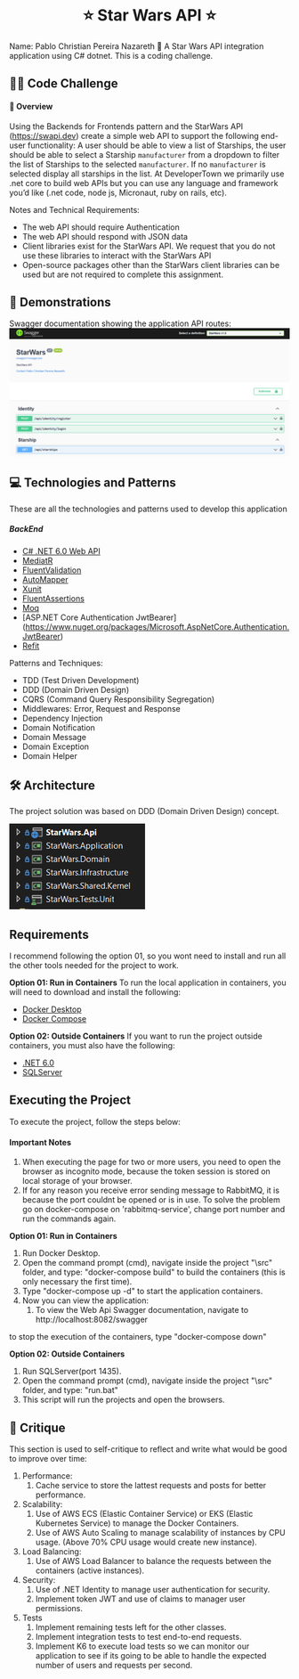 <h1 align="center">
⭐ Star Wars API ⭐ 
</h1>
Name: Pablo Christian Pereira Nazareth
💬 A Star Wars API integration application using C# dotnet. This is a coding challenge.

## 👨‍💻 Code Challenge

#### 📌 Overview
Using the Backends for Frontends pattern and the StarWars API (https://swapi.dev) create a simple web API to support the following end-user functionality: A user should be able to view a list of Starships, the user should be able to select a Starship `manufacturer` from a dropdown to filter the list of Starships to the selected `manufacturer`. If no `manufacturer` is selected display all starships in the list. At DeveloperTown we primarily use .net core to build web APIs but you can use any language and framework you’d like (.net code, node js, Micronaut, ruby on rails, etc).

Notes and Technical Requirements:
- The web API should require Authentication
- The web API should respond with JSON data
- Client libraries exist for the StarWars API. We request that you do not use these libraries to interact with the StarWars API
- Open-source packages other than the StarWars client libraries can be used but are not required to complete this assignment.

## 📑 Demonstrations
Swagger documentation showing the application API routes:
![Swagger](./images/swagger.png)

## 💻 Technologies and Patterns
These are all the technologies and patterns used to develop this application
##### BackEnd
- [C# .NET 6.0 Web API](https://dotnet.microsoft.com/en-us/download/dotnet/6.0)
- [MediatR](https://www.nuget.org/packages/MediatR)
- [FluentValidation](https://www.nuget.org/packages/FluentValidation)
- [AutoMapper](https://www.nuget.org/packages/AutoMapper)
- [Xunit](https://www.nuget.org/packages/xunit)
- [FluentAssertions](https://www.nuget.org/packages/FluentAssertions)
- [Moq](https://www.nuget.org/packages/Moq)
- [ASP.NET Core Authentication JwtBearer] (https://www.nuget.org/packages/Microsoft.AspNetCore.Authentication.JwtBearer)
- [Refit](https://github.com/reactiveui/refit)

Patterns and Techniques:
- TDD (Test Driven Development)
- DDD (Domain Driven Design)
- CQRS (Command Query Responsibility Segregation)
- Middlewares: Error, Request and Response
- Dependency Injection
- Domain Notification
- Domain Message
- Domain Exception
- Domain Helper

## 🛠 Architecture
The project solution was based on DDD (Domain Driven Design) concept.

![DDD](./images/architecture.png)

## Requirements
I recommend following the option 01, so you wont need to install and run all the other tools needed for the project to work.

**Option 01: Run in Containers** 
To run the local application in containers, you will need to download and install the following:
- [Docker Desktop](https://docs.docker.com/desktop/#download-and-install)
- [Docker Compose](https://docs.docker.com/compose/install/compose-desktop/)

**Option 02: Outside Containers** 
If you want to run the project outside containers, you must also have the following:
- [.NET 6.0](https://dotnet.microsoft.com/en-us/download/dotnet/6.0)
- [SQLServer](https://www.microsoft.com/pt-br/sql-server/sql-server-downloads)

## Executing the Project
To execute the project, follow the steps below:

#### Important Notes
1. When executing the page for two or more users, you need to open the browser as incognito mode, because the token session is stored on local storage of your browser.
2. If for any reason you receive error sending message to RabbitMQ, it is because the port couldnt be opened or is in use. To solve the problem go on docker-compose on 'rabbitmq-service', change port number and run the commands again.

**Option 01: Run in Containers**
1. Run Docker Desktop.
2. Open the command prompt (cmd), navigate inside the project "\src" folder, and type: "docker-compose build" to build the containers (this is only necessary the first time).
3. Type "docker-compose up -d" to start the application containers.
4. Now you can view the application:
	1. To view the Web Api Swagger documentation, navigate to http://localhost:8082/swagger

to stop the execution of the containers, type "docker-compose down"

**Option 02: Outside Containers**
1. Run SQLServer(port 1435).
2. Open the command prompt (cmd), navigate inside the project "\src" folder, and type: "run.bat"
3. This script will run the projects and open the browsers.

## 🤝 Critique
This section is used to self-critique to reflect and write what would be good to improve over time:

1. Performance:
	1. Cache service to store the lattest requests and posts for better performance.
2. Scalability:
	1. Use of AWS ECS (Elastic Container Service) or EKS (Elastic Kubernetes Service) to manage the Docker Containers.
	2. Use of AWS Auto Scaling to manage scalability of instances by CPU usage. (Above 70% CPU usage would create new instance).
3. Load Balancing:
    1. Use of AWS Load Balancer to balance the requests between the containers (active instances).
4. Security:
	1. Use of .NET Identity to manage user authentication for security.
	2. Implement token JWT and use of claims to manager user permissions.
5. Tests
	1. Implement remaining tests left for the other classes.
	2. Implement integration tests to test end-to-end requests.
	3. Implement K6 to execute load tests so we can monitor our application to see if its going to be able to handle the expected number of users and requests per second.